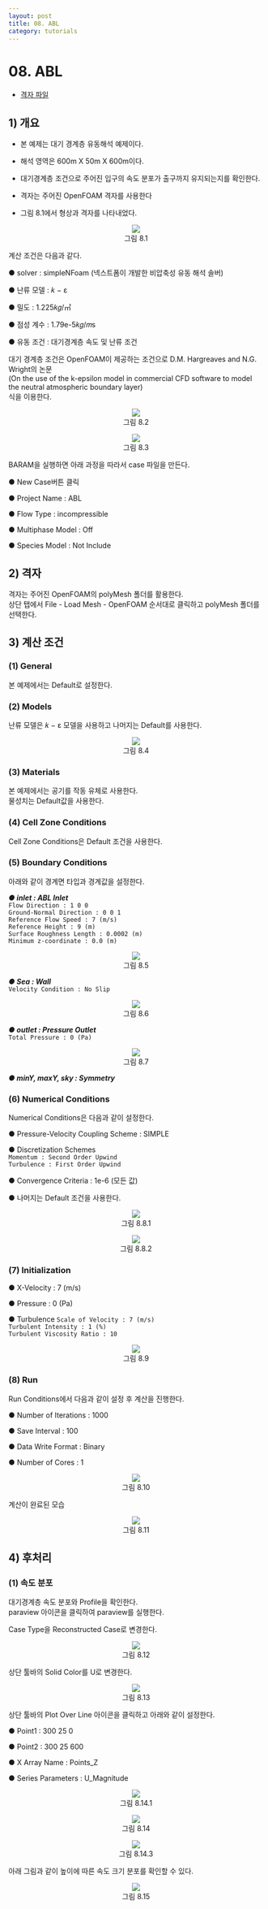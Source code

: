 ```yaml
---
layout: post
title: 08. ABL
category: tutorials
---
```


# 08. ABL 
 
* [격자 파일](https://drive.google.com/file/d/19kMYRiWaB84kaUzCoobMRZBKCc_uKxVU/view?usp=drive_link)

## 1) 개요 
* 본 예제는 대기 경계층 유동해석 예제이다.<br>

* 해석 영역은 600m X 50m X 600m이다. <br>

* 대기경계층 조건으로 주어진 입구의 속도 분포가 출구까지 유지되는지를 확인한다.<br>

* 격자는 주어진 OpenFOAM 격자를 사용한다<br>

* 그림 8.1에서 형상과 격자를 나타내었다.<br>

<p align='center'>
    <img src="https://github.com/nextfoam/baram-pages/raw/main/screenshots/ABL/8.1.png"><br>
    그림 8.1
</p>

계산 조건은 다음과 같다. <br>

●  solver : simpleNFoam (넥스트폼이 개발한 비압축성 유동 해석 솔버) <br>

●  난류 모델 : 𝑘 − ε <br>

●  밀도 : 1.225𝑘𝑔/㎥ <br>

●  점성 계수 : 1.79e-5𝑘𝑔/𝑚s <br>

●  유동 조건 : 대기경계층 속도 및 난류 조건<br>

대기 경계층 조건은 OpenFOAM이 제공하는 조건으로 D.M. Hargreaves and N.G. Wright의 논문<br>
(On the use of the k-epsilon model in commercial CFD software to model the neutral atmospheric boundary layer)<br>
식을 이용한다.

<p align='center'>
    <img src="https://github.com/nextfoam/baram-pages/raw/main/screenshots/ABL/8.2.png"><br>
    그림 8.2
</p>

<p align='center'>
    <img src="https://github.com/nextfoam/baram-pages/raw/main/screenshots/ABL/8.3.png"><br>
    그림 8.3
</p>

BARAM을 실행하면 아래 과정을 따라서 case 파일을 만든다.<br>

●  New Case버튼 클릭<br>

●  Project Name : ABL<br>

●  Flow Type : incompressible<br>

●  Multiphase Model : Off<br>

● Species Model : Not Include<br>

## 2) 격자
격자는 주어진 OpenFOAM의 polyMesh 폴더를 활용한다. <br>
상단 탭에서 File - Load Mesh - OpenFOAM 순서대로 클릭하고 polyMesh 폴더를 선택한다. <br>

## 3) 계산 조건
### (1) General
본 예제에서는 Default로 설정한다.<br>

### (2) Models
난류 모델은 𝑘 − ε 모델을 사용하고 나머지는 Default를 사용한다. <br>

<p align='center'>
    <img src="https://github.com/nextfoam/baram-pages/raw/main/screenshots/ABL/8.4.png"><br>
    그림 8.4
</p>

### (3) Materials
본 예제에서는 공기를 작동 유체로 사용한다.<br>
물성치는 Default값을 사용한다.<br>

### (4) Cell Zone Conditions
Cell Zone Conditions은 Default 조건을 사용한다.<br>

### (5) Boundary Conditions
아래와 같이 경계면 타입과 경계값을 설정한다.<br>

***●  inlet : ABL Inlet***<br>
```Flow Direction : 1 0 0```<br>
```Ground-Normal Direction : 0 0 1```<br>
```Reference Flow Speed : 7 (m/s)```<br>
```Reference Height : 9 (m)```<br>
```Surface Roughness Length : 0.0002 (m)```<br>
```Minimum z-coordinate : 0.0 (m)```<br>

<p align='center'>
    <img src="https://github.com/nextfoam/baram-pages/raw/main/screenshots/ABL/8.5.png"><br>
    그림 8.5
</p>

***●  Sea : Wall***<br>
```Velocity Condition : No Slip```<br>

<p align='center'>
    <img src="https://github.com/nextfoam/baram-pages/raw/main/screenshots/ABL/8.6.png"><br>
    그림 8.6
</p>

***●  outlet : Pressure Outlet***<br>
```Total Pressure : 0 (Pa)```<br>

<p align='center'>
    <img src="https://github.com/nextfoam/baram-pages/raw/main/screenshots/ABL/8.7.png"><br>
    그림 8.7
</p>

***●  minY, maxY, sky : Symmetry***<br>

### (6) Numerical Conditions
Numerical Conditions은 다음과 같이 설정한다.<br>

●  Pressure-Velocity Coupling Scheme : SIMPLE<br>

●  Discretization Schemes<br>
```Momentum : Second Order Upwind```<br>
```Turbulence : First Order Upwind```<br>

●  Convergence Criteria : 1e-6 (모든 값)<br>

●  나머지는 Default 조건을 사용한다.<br>

<p align='center'>
    <img src="https://github.com/nextfoam/baram-pages/raw/main/screenshots/ABL/8.8.1.png"><br>
    그림 8.8.1
</p>

<p align='center'>
    <img src="https://github.com/nextfoam/baram-pages/raw/main/screenshots/ABL/8.8.2.png"><br>
    그림 8.8.2
</p>

### (7) Initialization
●  X-Velocity : 7 (m/s)<br>

●  Pressure : 0 (Pa)<br>

●  Turbulence
```Scale of Velocity : 7 (m/s)```<br>
```Turbulent Intensity : 1 (%)```<br>
```Turbulent Viscosity Ratio : 10```<br>

<p align='center'>
    <img src="https://github.com/nextfoam/baram-pages/raw/main/screenshots/ABL/8.9.png"><br>
    그림 8.9
</p>

### (8) Run
Run Conditions에서 다음과 같이 설정 후 계산을 진행한다.<br>

●  Number of Iterations : 1000  <br>

●  Save Interval : 100  <br>

●  Data Write Format : Binary  <br>

●  Number of Cores : 1  <br>

<p align='center'>
    <img src="https://github.com/nextfoam/baram-pages/raw/main/screenshots/ABL/8.10.png"><br>
    그림 8.10
</p>

계산이 완료된 모습

<p align='center'>
    <img src="https://github.com/nextfoam/baram-pages/raw/main/screenshots/ABL/8.11.png"><br>
    그림 8.11
</p>

## 4) 후처리

### (1) 속도 분포
대기경계층 속도 분포와 Profile을 확인한다.<br>
paraview 아이콘을 클릭하여 paraview를 실행한다.<br>

Case Type을 Reconstructed Case로 변경한다.

<p align='center'>
    <img src="https://github.com/nextfoam/baram-pages/raw/main/screenshots/ABL/8.12.png"><br>
    그림 8.12
</p>

상단 툴바의 Solid Color를 U로 변경한다.<br>

<p align='center'>
    <img src="https://github.com/nextfoam/baram-pages/raw/main/screenshots/ABL/8.13.png"><br>
    그림 8.13
</p>

상단 툴바의 Plot Over Line 아이콘을 클릭하고 아래와 같이 설정한다.

●  Point1 : 300 25 0<br>

●  Point2 : 300 25 600<br>

●  X Array Name : Points_Z<br>

●  Series Parameters : U_Magnitude<br>

<p align='center'>
    <img src="https://github.com/nextfoam/baram-pages/raw/main/screenshots/ABL/8.14.1.png"><br>
    그림 8.14.1
</p>

<p align='center'>
    <img src="https://github.com/nextfoam/baram-pages/raw/main/screenshots/ABL/8.14.2.png"><br>
    그림 8.14
</p>

<p align='center'>
    <img src="https://github.com/nextfoam/baram-pages/raw/main/screenshots/ABL/8.14.3.png"><br>
    그림 8.14.3
</p>

아래 그림과 같이 높이에 따른 속도 크기 분포를 확인할 수 있다.

<p align='center'>
    <img src="https://github.com/nextfoam/baram-pages/raw/main/screenshots/ABL/8.15.png"><br>
    그림 8.15
</p>